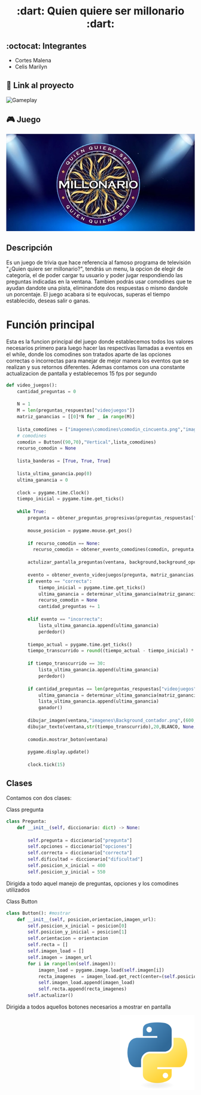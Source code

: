 
<div align="center">
  <h1> :dart: Quien quiere ser millonario :dart:</h1> 
</div>

## :octocat: Integrantes 
- Cortes Malena
- Celis Marilyn


## :link: Link al proyecto
![Gameplay](https://youtu.be/0ecRS4OHXCM?si=G-wdEcR52dJJ9UeT)

## :video_game: Juego 
![Logo](./imagenes/quienquieresermillonario.jpg)

## Descripción 
Es un juego de trivia que hace referencia al famoso programa de televisión "¿Quien quiere ser millonario?", tendrás un menu, la opcion de elegir de categoría, el de poder cargar tu usuario y poder jugar respondiendo las preguntas indicadas en la ventana. Tambien podrás usar comodines que te ayudan dandote una pista, eliminandote dos respuestas o mismo dandole un porcentaje. El juego acabara si te equivocas, superas el tiempo establecido, deseas salir o ganas. 

# Función principal
Esta es la funcion principal del juego donde establecemos todos los valores necesarios primero para luego hacer las respectivas llamadas a eventos en el while, donde los comodines son tratados aparte de las opciones correctas o incorrectas para manejar de mejor manera los eventos que se realizan y sus retornos diferentes. Ademas contamos con una constante actualizacion de pantalla y establecemos 15 fps por segundo

~~~ Python
def video_juegos():
    cantidad_preguntas = 0
    
    N = 1
    M = len(preguntas_respuestas["videojuegos"])
    matriz_ganancias = [[0]*N for _ in range(M)]
    
    lista_comodines = ["imagenes\comodines\comodin_cincuenta.png","imagenes\comodines\comodin_llamada.png","imagenes\comodines\comodin_publico.png"]
    # comodines
    comodin = Button((90,70),"Vertical",lista_comodines)
    recurso_comodin = None
    
    lista_banderas = [True, True, True]

    lista_ultima_ganancia.pop(0)
    ultima_ganancia = 0
    
    clock = pygame.time.Clock()
    tiempo_inicial = pygame.time.get_ticks()
    
    while True:
        pregunta = obtener_preguntas_progresivas(preguntas_respuestas["videojuegos"],cantidad_preguntas)
        
        mouse_posicion = pygame.mouse.get_pos()
        
        if recurso_comodin == None:
          recurso_comodin = obtener_evento_comodines(comodin, pregunta, lista_pistas, lista_banderas, mouse_posicion, recurso_comodin)
        
        actulizar_pantalla_preguntas(ventana, background,background_opciones, 10 ,BLANCO, None, pregunta, comodin, matriz_ganancias, recurso_comodin)
        
        evento = obtener_evento_videojuegos(pregunta, matriz_ganancias, mouse_posicion, cantidad_preguntas, ultima_ganancia)
        if evento == "correcta":
            tiempo_inicial = pygame.time.get_ticks()
            ultima_ganancia = determinar_ultima_ganancia(matriz_ganancias, lambda ganacia: ganacia != 0)
            recurso_comodin = None
            cantidad_preguntas += 1
            
        elif evento == "incorrecta":
            lista_ultima_ganancia.append(ultima_ganancia)
            perdedor()    
         
        tiempo_actual = pygame.time.get_ticks()
        tiempo_transcurrido = round((tiempo_actual - tiempo_inicial) * 0.001)
        
        if tiempo_transcurrido == 30:
            lista_ultima_ganancia.append(ultima_ganancia)
            perdedor()

        if cantidad_preguntas == len(preguntas_respuestas["videojuegos"]):
            ultima_ganancia = determinar_ultima_ganancia(matriz_ganancias,lambda ganancia: ganancia != 0) + 1
            lista_ultima_ganancia.append(ultima_ganancia)
            ganador()
        
        dibujar_imagen(ventana,"imagenes\Background_contador.png",(600,70))
        dibujar_texto(ventana,str(tiempo_transcurrido),20,BLANCO, None,(600,70) ) 
      
        comodin.mostrar_boton(ventana)
      
        pygame.display.update()
        
        clock.tick(15)
~~~

## Clases
Contamos con dos clases:

Class pregunta
~~~ Python
class Pregunta: 
    def __init__(self, diccionario: dict) -> None: 
        
        self.pregunta = diccionario["pregunta"] 
        self.opciones = diccionario["opciones"]
        self.correcta = diccionario["correcta"]
        self.dificultad = diccionario["dificultad"]
        self.posicion_x_inicial = 400
        self.posicion_y_inicial = 550  
~~~
Dirigida a todo aquel manejo de preguntas, opciones y los comodines utilizados 

Class Button
~~~ Python
class Button(): #mostrar 
    def __init__(self, posicion,orientacion,imagen_url):
        self.posicion_x_inicial = posicion[0]
        self.posicion_y_inicial = posicion[1]
        self.orientacion = orientacion
        self.recta = []
        self.imagen_load = []
        self.imagen = imagen_url
        for i in range(len(self.imagen)):
            imagen_load = pygame.image.load(self.imagen[i])
            recta_imagenes  = imagen_load.get_rect(center=(self.posicion_x_inicial, self.posicion_y_inicial))
            self.imagen_load.append(imagen_load)
            self.recta.append(recta_imagenes)
        self.actualizar()
~~~
Dirigida a todos aquellos botones necesarios a mostrar en pantalla 

<div align="end">


  
<img width="200" style="margin-bottom: 1.5rem" src="https://github.com/devicons/devicon/blob/master/icons/python/python-original.svg" />
 
  

  
</div>
